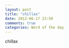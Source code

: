 ```yaml
---
layout: post
title: "chillax"
date: 2012-06-17 23:59
comments: true
categories: Word of the day
---
```


chillax

